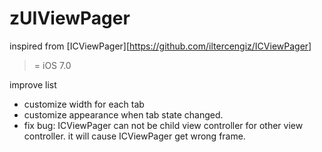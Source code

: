 # zUIViewPager

inspired from [ICViewPager][https://github.com/iltercengiz/ICViewPager]

>= iOS 7.0

improve list
  - customize width for each tab 
  - customize appearance when tab state changed.
  - fix bug: ICViewPager can not be child view controller for other view controller. it will cause ICViewPager get wrong frame.